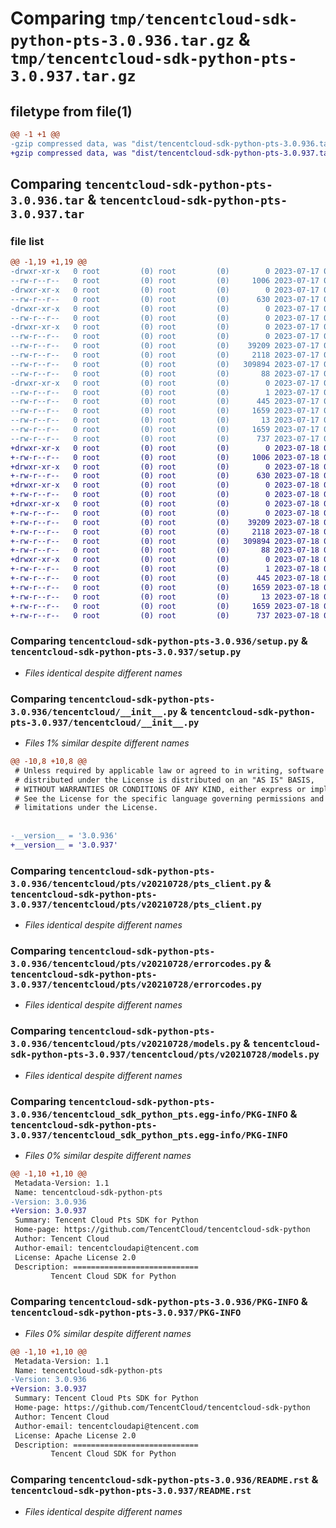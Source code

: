 # Comparing `tmp/tencentcloud-sdk-python-pts-3.0.936.tar.gz` & `tmp/tencentcloud-sdk-python-pts-3.0.937.tar.gz`

## filetype from file(1)

```diff
@@ -1 +1 @@
-gzip compressed data, was "dist/tencentcloud-sdk-python-pts-3.0.936.tar", last modified: Mon Jul 17 00:32:55 2023, max compression
+gzip compressed data, was "dist/tencentcloud-sdk-python-pts-3.0.937.tar", last modified: Tue Jul 18 00:28:57 2023, max compression
```

## Comparing `tencentcloud-sdk-python-pts-3.0.936.tar` & `tencentcloud-sdk-python-pts-3.0.937.tar`

### file list

```diff
@@ -1,19 +1,19 @@
-drwxr-xr-x   0 root         (0) root         (0)        0 2023-07-17 00:32:55.000000 tencentcloud-sdk-python-pts-3.0.936/
--rw-r--r--   0 root         (0) root         (0)     1006 2023-07-17 00:32:55.000000 tencentcloud-sdk-python-pts-3.0.936/setup.py
-drwxr-xr-x   0 root         (0) root         (0)        0 2023-07-17 00:32:55.000000 tencentcloud-sdk-python-pts-3.0.936/tencentcloud/
--rw-r--r--   0 root         (0) root         (0)      630 2023-07-17 00:32:55.000000 tencentcloud-sdk-python-pts-3.0.936/tencentcloud/__init__.py
-drwxr-xr-x   0 root         (0) root         (0)        0 2023-07-17 00:32:55.000000 tencentcloud-sdk-python-pts-3.0.936/tencentcloud/pts/
--rw-r--r--   0 root         (0) root         (0)        0 2023-07-17 00:32:55.000000 tencentcloud-sdk-python-pts-3.0.936/tencentcloud/pts/__init__.py
-drwxr-xr-x   0 root         (0) root         (0)        0 2023-07-17 00:32:55.000000 tencentcloud-sdk-python-pts-3.0.936/tencentcloud/pts/v20210728/
--rw-r--r--   0 root         (0) root         (0)        0 2023-07-17 00:32:55.000000 tencentcloud-sdk-python-pts-3.0.936/tencentcloud/pts/v20210728/__init__.py
--rw-r--r--   0 root         (0) root         (0)    39209 2023-07-17 00:32:55.000000 tencentcloud-sdk-python-pts-3.0.936/tencentcloud/pts/v20210728/pts_client.py
--rw-r--r--   0 root         (0) root         (0)     2118 2023-07-17 00:32:55.000000 tencentcloud-sdk-python-pts-3.0.936/tencentcloud/pts/v20210728/errorcodes.py
--rw-r--r--   0 root         (0) root         (0)   309894 2023-07-17 00:32:55.000000 tencentcloud-sdk-python-pts-3.0.936/tencentcloud/pts/v20210728/models.py
--rw-r--r--   0 root         (0) root         (0)       88 2023-07-17 00:32:55.000000 tencentcloud-sdk-python-pts-3.0.936/setup.cfg
-drwxr-xr-x   0 root         (0) root         (0)        0 2023-07-17 00:32:55.000000 tencentcloud-sdk-python-pts-3.0.936/tencentcloud_sdk_python_pts.egg-info/
--rw-r--r--   0 root         (0) root         (0)        1 2023-07-17 00:32:55.000000 tencentcloud-sdk-python-pts-3.0.936/tencentcloud_sdk_python_pts.egg-info/dependency_links.txt
--rw-r--r--   0 root         (0) root         (0)      445 2023-07-17 00:32:55.000000 tencentcloud-sdk-python-pts-3.0.936/tencentcloud_sdk_python_pts.egg-info/SOURCES.txt
--rw-r--r--   0 root         (0) root         (0)     1659 2023-07-17 00:32:55.000000 tencentcloud-sdk-python-pts-3.0.936/tencentcloud_sdk_python_pts.egg-info/PKG-INFO
--rw-r--r--   0 root         (0) root         (0)       13 2023-07-17 00:32:55.000000 tencentcloud-sdk-python-pts-3.0.936/tencentcloud_sdk_python_pts.egg-info/top_level.txt
--rw-r--r--   0 root         (0) root         (0)     1659 2023-07-17 00:32:55.000000 tencentcloud-sdk-python-pts-3.0.936/PKG-INFO
--rw-r--r--   0 root         (0) root         (0)      737 2023-07-17 00:32:55.000000 tencentcloud-sdk-python-pts-3.0.936/README.rst
+drwxr-xr-x   0 root         (0) root         (0)        0 2023-07-18 00:28:57.000000 tencentcloud-sdk-python-pts-3.0.937/
+-rw-r--r--   0 root         (0) root         (0)     1006 2023-07-18 00:28:56.000000 tencentcloud-sdk-python-pts-3.0.937/setup.py
+drwxr-xr-x   0 root         (0) root         (0)        0 2023-07-18 00:28:57.000000 tencentcloud-sdk-python-pts-3.0.937/tencentcloud/
+-rw-r--r--   0 root         (0) root         (0)      630 2023-07-18 00:28:56.000000 tencentcloud-sdk-python-pts-3.0.937/tencentcloud/__init__.py
+drwxr-xr-x   0 root         (0) root         (0)        0 2023-07-18 00:28:57.000000 tencentcloud-sdk-python-pts-3.0.937/tencentcloud/pts/
+-rw-r--r--   0 root         (0) root         (0)        0 2023-07-18 00:28:56.000000 tencentcloud-sdk-python-pts-3.0.937/tencentcloud/pts/__init__.py
+drwxr-xr-x   0 root         (0) root         (0)        0 2023-07-18 00:28:57.000000 tencentcloud-sdk-python-pts-3.0.937/tencentcloud/pts/v20210728/
+-rw-r--r--   0 root         (0) root         (0)        0 2023-07-18 00:28:56.000000 tencentcloud-sdk-python-pts-3.0.937/tencentcloud/pts/v20210728/__init__.py
+-rw-r--r--   0 root         (0) root         (0)    39209 2023-07-18 00:28:56.000000 tencentcloud-sdk-python-pts-3.0.937/tencentcloud/pts/v20210728/pts_client.py
+-rw-r--r--   0 root         (0) root         (0)     2118 2023-07-18 00:28:56.000000 tencentcloud-sdk-python-pts-3.0.937/tencentcloud/pts/v20210728/errorcodes.py
+-rw-r--r--   0 root         (0) root         (0)   309894 2023-07-18 00:28:56.000000 tencentcloud-sdk-python-pts-3.0.937/tencentcloud/pts/v20210728/models.py
+-rw-r--r--   0 root         (0) root         (0)       88 2023-07-18 00:28:57.000000 tencentcloud-sdk-python-pts-3.0.937/setup.cfg
+drwxr-xr-x   0 root         (0) root         (0)        0 2023-07-18 00:28:57.000000 tencentcloud-sdk-python-pts-3.0.937/tencentcloud_sdk_python_pts.egg-info/
+-rw-r--r--   0 root         (0) root         (0)        1 2023-07-18 00:28:57.000000 tencentcloud-sdk-python-pts-3.0.937/tencentcloud_sdk_python_pts.egg-info/dependency_links.txt
+-rw-r--r--   0 root         (0) root         (0)      445 2023-07-18 00:28:57.000000 tencentcloud-sdk-python-pts-3.0.937/tencentcloud_sdk_python_pts.egg-info/SOURCES.txt
+-rw-r--r--   0 root         (0) root         (0)     1659 2023-07-18 00:28:57.000000 tencentcloud-sdk-python-pts-3.0.937/tencentcloud_sdk_python_pts.egg-info/PKG-INFO
+-rw-r--r--   0 root         (0) root         (0)       13 2023-07-18 00:28:57.000000 tencentcloud-sdk-python-pts-3.0.937/tencentcloud_sdk_python_pts.egg-info/top_level.txt
+-rw-r--r--   0 root         (0) root         (0)     1659 2023-07-18 00:28:57.000000 tencentcloud-sdk-python-pts-3.0.937/PKG-INFO
+-rw-r--r--   0 root         (0) root         (0)      737 2023-07-18 00:28:56.000000 tencentcloud-sdk-python-pts-3.0.937/README.rst
```

### Comparing `tencentcloud-sdk-python-pts-3.0.936/setup.py` & `tencentcloud-sdk-python-pts-3.0.937/setup.py`

 * *Files identical despite different names*

### Comparing `tencentcloud-sdk-python-pts-3.0.936/tencentcloud/__init__.py` & `tencentcloud-sdk-python-pts-3.0.937/tencentcloud/__init__.py`

 * *Files 1% similar despite different names*

```diff
@@ -10,8 +10,8 @@
 # Unless required by applicable law or agreed to in writing, software
 # distributed under the License is distributed on an "AS IS" BASIS,
 # WITHOUT WARRANTIES OR CONDITIONS OF ANY KIND, either express or implied.
 # See the License for the specific language governing permissions and
 # limitations under the License.
 
 
-__version__ = '3.0.936'
+__version__ = '3.0.937'
```

### Comparing `tencentcloud-sdk-python-pts-3.0.936/tencentcloud/pts/v20210728/pts_client.py` & `tencentcloud-sdk-python-pts-3.0.937/tencentcloud/pts/v20210728/pts_client.py`

 * *Files identical despite different names*

### Comparing `tencentcloud-sdk-python-pts-3.0.936/tencentcloud/pts/v20210728/errorcodes.py` & `tencentcloud-sdk-python-pts-3.0.937/tencentcloud/pts/v20210728/errorcodes.py`

 * *Files identical despite different names*

### Comparing `tencentcloud-sdk-python-pts-3.0.936/tencentcloud/pts/v20210728/models.py` & `tencentcloud-sdk-python-pts-3.0.937/tencentcloud/pts/v20210728/models.py`

 * *Files identical despite different names*

### Comparing `tencentcloud-sdk-python-pts-3.0.936/tencentcloud_sdk_python_pts.egg-info/PKG-INFO` & `tencentcloud-sdk-python-pts-3.0.937/tencentcloud_sdk_python_pts.egg-info/PKG-INFO`

 * *Files 0% similar despite different names*

```diff
@@ -1,10 +1,10 @@
 Metadata-Version: 1.1
 Name: tencentcloud-sdk-python-pts
-Version: 3.0.936
+Version: 3.0.937
 Summary: Tencent Cloud Pts SDK for Python
 Home-page: https://github.com/TencentCloud/tencentcloud-sdk-python
 Author: Tencent Cloud
 Author-email: tencentcloudapi@tencent.com
 License: Apache License 2.0
 Description: ============================
         Tencent Cloud SDK for Python
```

### Comparing `tencentcloud-sdk-python-pts-3.0.936/PKG-INFO` & `tencentcloud-sdk-python-pts-3.0.937/PKG-INFO`

 * *Files 0% similar despite different names*

```diff
@@ -1,10 +1,10 @@
 Metadata-Version: 1.1
 Name: tencentcloud-sdk-python-pts
-Version: 3.0.936
+Version: 3.0.937
 Summary: Tencent Cloud Pts SDK for Python
 Home-page: https://github.com/TencentCloud/tencentcloud-sdk-python
 Author: Tencent Cloud
 Author-email: tencentcloudapi@tencent.com
 License: Apache License 2.0
 Description: ============================
         Tencent Cloud SDK for Python
```

### Comparing `tencentcloud-sdk-python-pts-3.0.936/README.rst` & `tencentcloud-sdk-python-pts-3.0.937/README.rst`

 * *Files identical despite different names*

